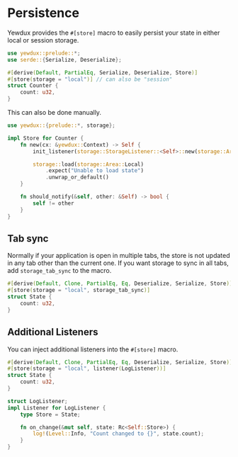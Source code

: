 # Persistence

Yewdux provides the `#[store]` macro to easily persist your state in either local or session storage.

```rust
use yewdux::prelude::*;
use serde::{Serialize, Deserialize};

#[derive(Default, PartialEq, Serialize, Deserialize, Store)]
#[store(storage = "local")] // can also be "session"
struct Counter {
    count: u32,
}
```

This can also be done manually.

```rust
use yewdux::{prelude::*, storage};

impl Store for Counter {
    fn new(cx: &yewdux::Context) -> Self {
        init_listener(storage::StorageListener::<Self>::new(storage::Area::Local), cx);

        storage::load(storage::Area::Local)
            .expect("Unable to load state")
            .unwrap_or_default()
    }

    fn should_notify(&self, other: &Self) -> bool {
        self != other
    }
}
```

## Tab sync

Normally if your application is open in multiple tabs, the store is not updated in any tab other
than the current one. If you want storage to sync in all tabs, add `storage_tab_sync` to the macro.

```rust
#[derive(Default, Clone, PartialEq, Eq, Deserialize, Serialize, Store)]
#[store(storage = "local", storage_tab_sync)]
struct State {
    count: u32,
}
```

## Additional Listeners

You can inject additional listeners into the `#[store]` macro.

```rust
#[derive(Default, Clone, PartialEq, Eq, Deserialize, Serialize, Store)]
#[store(storage = "local", listener(LogListener))]
struct State {
    count: u32,
}

struct LogListener;
impl Listener for LogListener {
    type Store = State;

    fn on_change(&mut self, state: Rc<Self::Store>) {
        log!(Level::Info, "Count changed to {}", state.count);
    }
}
```

